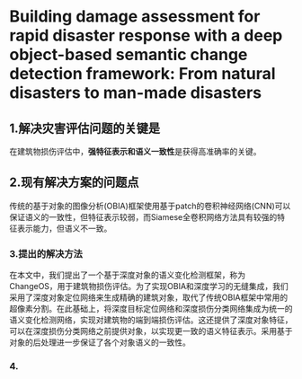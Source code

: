 # Building damage assessment for rapid disaster response with a deep object-based semantic change detection framework: From natural disasters to man-made disasters
## 1.解决灾害评估问题的关键是

在建筑物损伤评估中，**强特征表示和语义一致性**是获得高准确率的关键。

## 2.现有解决方案的问题点

传统的基于对象的图像分析(OBIA)框架使用基于patch的卷积神经网络(CNN)可以保证语义的一致性，但特征表示较弱，而Siamese全卷积网络方法具有较强的特征表示能力，但语义不一致。

### 3.提出的解决方法

在本文中，我们提出了一个基于深度对象的语义变化检测框架，称为ChangeOS，用于建筑物损伤评估。为了实现OBIA和深度学习的无缝集成，我们采用了深度对象定位网络来生成精确的建筑对象，取代了传统OBIA框架中常用的超像素分割。在此基础上，将深度目标定位网络和深度损伤分类网络集成为统一的语义变化检测网络，实现对建筑物的端到端损伤评估。这还提供了深度对象特征，可以在深度损伤分类网络之前提供对象，以实现更一致的语义特征表示。采用基于对象的后处理进一步保证了各个对象语义的一致性。

### 4.